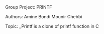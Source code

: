 Group Project: PRINTF

Authors: Amine Bondi    Mounir Chebbi

Topic: _Printf is a clone of printf function in C
